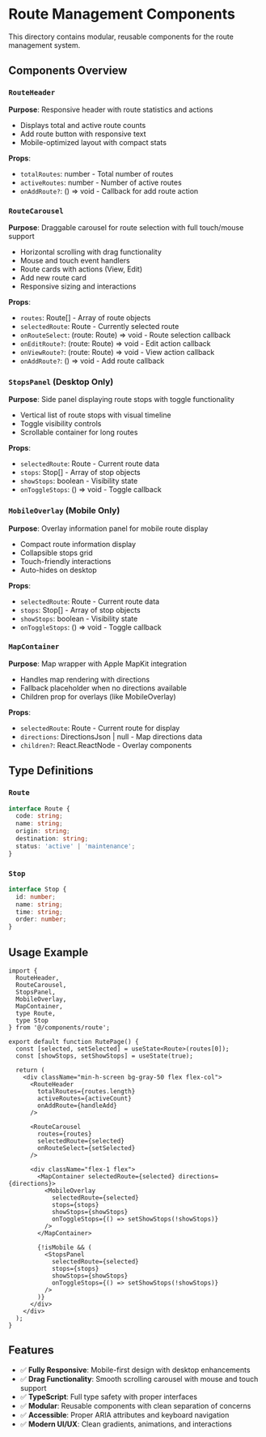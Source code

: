 # Route Management Components

This directory contains modular, reusable components for the route management system.

## Components Overview

### `RouteHeader`
**Purpose**: Responsive header with route statistics and actions
- Displays total and active route counts
- Add route button with responsive text
- Mobile-optimized layout with compact stats

**Props**:
- `totalRoutes`: number - Total number of routes
- `activeRoutes`: number - Number of active routes  
- `onAddRoute?`: () => void - Callback for add route action

### `RouteCarousel` 
**Purpose**: Draggable carousel for route selection with full touch/mouse support
- Horizontal scrolling with drag functionality
- Mouse and touch event handlers
- Route cards with actions (View, Edit)
- Add new route card
- Responsive sizing and interactions

**Props**:
- `routes`: Route[] - Array of route objects
- `selectedRoute`: Route - Currently selected route
- `onRouteSelect`: (route: Route) => void - Route selection callback
- `onEditRoute?`: (route: Route) => void - Edit action callback
- `onViewRoute?`: (route: Route) => void - View action callback
- `onAddRoute?`: () => void - Add route callback

### `StopsPanel` (Desktop Only)
**Purpose**: Side panel displaying route stops with toggle functionality
- Vertical list of route stops with visual timeline
- Toggle visibility controls
- Scrollable container for long routes

**Props**:
- `selectedRoute`: Route - Current route data
- `stops`: Stop[] - Array of stop objects
- `showStops`: boolean - Visibility state
- `onToggleStops`: () => void - Toggle callback

### `MobileOverlay` (Mobile Only) 
**Purpose**: Overlay information panel for mobile route display
- Compact route information display
- Collapsible stops grid
- Touch-friendly interactions
- Auto-hides on desktop

**Props**:
- `selectedRoute`: Route - Current route data
- `stops`: Stop[] - Array of stop objects  
- `showStops`: boolean - Visibility state
- `onToggleStops`: () => void - Toggle callback

### `MapContainer`
**Purpose**: Map wrapper with Apple MapKit integration
- Handles map rendering with directions
- Fallback placeholder when no directions available
- Children prop for overlays (like MobileOverlay)

**Props**:
- `selectedRoute`: Route - Current route for display
- `directions`: DirectionsJson | null - Map directions data
- `children?`: React.ReactNode - Overlay components

## Type Definitions

### `Route`
```typescript
interface Route {
  code: string;
  name: string; 
  origin: string;
  destination: string;
  status: 'active' | 'maintenance';
}
```

### `Stop`
```typescript
interface Stop {
  id: number;
  name: string;
  time: string;
  order: number;
}
```

## Usage Example

```tsx
import { 
  RouteHeader, 
  RouteCarousel, 
  StopsPanel, 
  MobileOverlay, 
  MapContainer,
  type Route,
  type Stop 
} from '@/components/route';

export default function RutePage() {
  const [selected, setSelected] = useState<Route>(routes[0]);
  const [showStops, setShowStops] = useState(true);
  
  return (
    <div className="min-h-screen bg-gray-50 flex flex-col">
      <RouteHeader 
        totalRoutes={routes.length}
        activeRoutes={activeCount}
        onAddRoute={handleAdd}
      />
      
      <RouteCarousel 
        routes={routes}
        selectedRoute={selected}
        onRouteSelect={setSelected}
      />
      
      <div className="flex-1 flex">
        <MapContainer selectedRoute={selected} directions={directions}>
          <MobileOverlay 
            selectedRoute={selected}
            stops={stops}
            showStops={showStops}
            onToggleStops={() => setShowStops(!showStops)}
          />
        </MapContainer>
        
        {!isMobile && (
          <StopsPanel 
            selectedRoute={selected}
            stops={stops}
            showStops={showStops}
            onToggleStops={() => setShowStops(!showStops)}
          />
        )}
      </div>
    </div>
  );
}
```

## Features

- ✅ **Fully Responsive**: Mobile-first design with desktop enhancements
- ✅ **Drag Functionality**: Smooth scrolling carousel with mouse and touch support
- ✅ **TypeScript**: Full type safety with proper interfaces
- ✅ **Modular**: Reusable components with clean separation of concerns
- ✅ **Accessible**: Proper ARIA attributes and keyboard navigation
- ✅ **Modern UI/UX**: Clean gradients, animations, and interactions